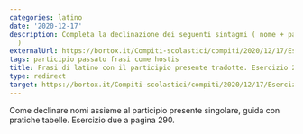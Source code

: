 ```yaml
---
categories: latino
date: '2020-12-17'
description: Completa la declinazione dei seguenti sintagmi ( nome + participio presente
  )
externalUrl: https://bortox.it/Compiti-scolastici/compiti/2020/12/17/Esercizio-2-pagina-290.html
tags: participio passato frasi come hostis
title: Frasi di latino con il participio presente tradotte. Esercizio 2 a pagina 290.
type: redirect
target: https://bortox.it/Compiti-scolastici/compiti/2020/12/17/Esercizio-2-pagina-290.html
---
```

Come declinare nomi assieme al participio presente singolare, guida con pratiche tabelle. Esercizio due a pagina 290.